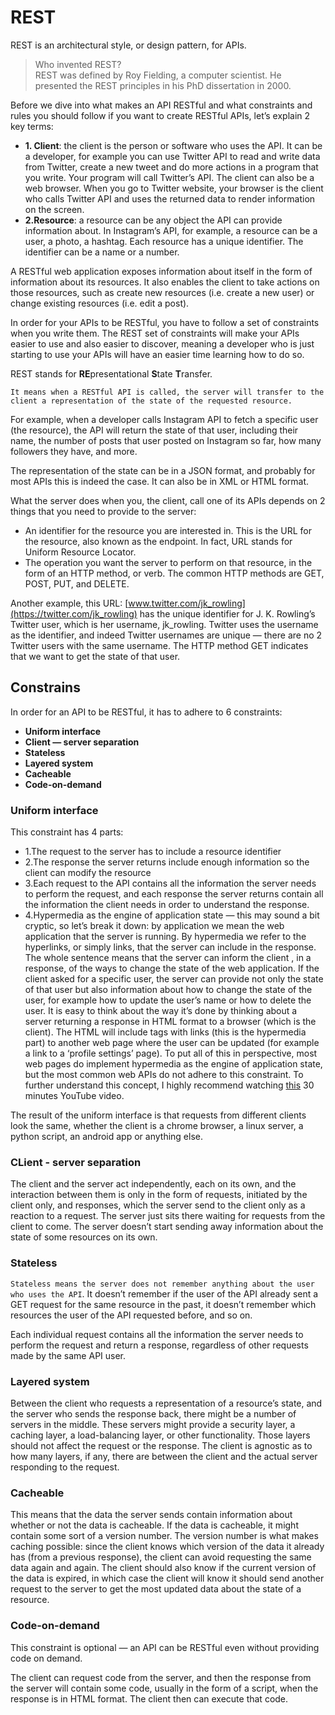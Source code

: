 # REST

REST is an architectural style, or design pattern, for APIs.

>Who invented REST? <br />
>REST was defined by Roy Fielding, a computer scientist. He presented the REST principles in his PhD dissertation in 2000.

Before we dive into what makes an API RESTful and what constraints and rules you should follow if you want to create RESTful APIs, let’s explain 2 key terms:

- **1. Client**:  the client is the person or software who uses the API. It can be a developer, for example you can use Twitter API to read and write data from Twitter, create a new tweet and do more actions in a program that you write. Your program will call Twitter’s API. The client can also be a web browser. When you go to Twitter website, your browser is the client who calls Twitter API and uses the returned data to render information on the screen.
- **2.Resource**: a resource can be any object the API can provide information about. In Instagram’s API, for example, a resource can be a user, a photo, a hashtag. Each resource has a unique identifier. The identifier can be a name or a number.

A RESTful web application exposes information about itself in the form of information about its resources. It also enables the client to take actions on those resources, such as create new resources (i.e. create a new user) or change existing resources (i.e. edit a post).

In order for your APIs to be RESTful, you have to follow a set of constraints when you write them. The REST set of constraints will make your APIs easier to use and also easier to discover, meaning a developer who is just starting to use your APIs will have an easier time learning how to do so.

REST stands for **RE**presentational **S**tate **T**ransfer.

`It means when a RESTful API is called, the server will transfer to the client a representation of the state of the requested resource.`

For example, when a developer calls Instagram API to fetch a specific user (the resource), the API will return the state of that user, including their name, the number of posts that user posted on Instagram so far, how many followers they have, and more.

The representation of the state can be in a JSON format, and probably for most APIs this is indeed the case. It can also be in XML or HTML format.

What the server does when you, the client, call one of its APIs depends on 2 things that you need to provide to the server:

- An identifier for the resource you are interested in. This is the URL for the resource, also known as the endpoint. In fact, URL stands for Uniform Resource Locator.
- The operation you want the server to perform on that resource, in the form of an HTTP method, or verb. The common HTTP methods are GET, POST, PUT, and DELETE.

Another example, this URL: [www.twitter.com/jk_rowling](https://twitter.com/jk_rowling) has the unique identifier for J. K. Rowling’s Twitter user, which is her username, jk_rowling. Twitter uses the username as the identifier, and indeed Twitter usernames are unique — there are no 2 Twitter users with the same username.
The HTTP method GET indicates that we want to get the state of that user.

## Constrains
In order for an API to be RESTful, it has to adhere to 6 constraints:

- **Uniform interface**
- **Client — server separation**
- **Stateless**
- **Layered system**
- **Cacheable**
- **Code-on-demand**

### Uniform interface

This constraint has 4 parts:
- 1.The request to the server has to include a resource identifier
- 2.The response the server returns include enough information so the client can modify the resource
- 3.Each request to the API contains all the information the server needs to perform the request, and each response the server returns contain all the information the client needs in order to understand the response.
- 4.Hypermedia as the engine of application state — this may sound a bit cryptic, so let’s break it down: by application we mean the web application that the server is running. By hypermedia we refer to the hyperlinks, or simply links, that the server can include in the response. The whole sentence means that the server can inform the client , in a response, of the ways to change the state of the web application. If the client asked for a specific user, the server can provide not only the state of that user but also information about how to change the state of the user, for example how to update the user’s name or how to delete the user. It is easy to think about the way it’s done by thinking about a server returning a response in HTML format to a browser (which is the client). The HTML will include tags with links (this is the hypermedia part) to another web page where the user can be updated (for example a link to a ‘profile settings’ page). To put all of this in perspective, most web pages do implement hypermedia as the engine of application state, but the most common web APIs do not adhere to this constraint. To further understand this concept, I highly recommend watching [this](https://www.youtube.com/watch?v=6UXc71O7htc) 30 minutes YouTube video.

The result of the uniform interface is that requests from different clients look the same, whether the client is a chrome browser, a linux server, a python script, an android app or anything else.

### CLient - server separation

The client and the server act independently, each on its own, and the interaction between them is only in the form of requests, initiated by the client only, and responses, which the server send to the client only as a reaction to a request. The server just sits there waiting for requests from the client to come. The server doesn’t start sending away information about the state of some resources on its own.

### Stateless

`Stateless means the server does not remember anything about the user who uses the API`. It doesn’t remember if the user of the API already sent a GET request for the same resource in the past, it doesn’t remember which resources the user of the API requested before, and so on.

Each individual request contains all the information the server needs to perform the request and return a response, regardless of other requests made by the same API user.

### Layered system

Between the client who requests a representation of a resource’s state, and the server who sends the response back, there might be a number of servers in the middle. These servers might provide a security layer, a caching layer, a load-balancing layer, or other functionality. Those layers should not affect the request or the response. The client is agnostic as to how many layers, if any, there are between the client and the actual server responding to the request.

### Cacheable

This means that the data the server sends contain information about whether or not the data is cacheable. If the data is cacheable, it might contain some sort of a version number. The version number is what makes caching possible: since the client knows which version of the data it already has (from a previous response), the client can avoid requesting the same data again and again. The client should also know if the current version of the data is expired, in which case the client will know it should send another request to the server to get the most updated data about the state of a resource.

### Code-on-demand

This constraint is optional — an API can be RESTful even without providing code on demand.

The client can request code from the server, and then the response from the server will contain some code, usually in the form of a script, when the response is in HTML format. The client then can execute that code.
